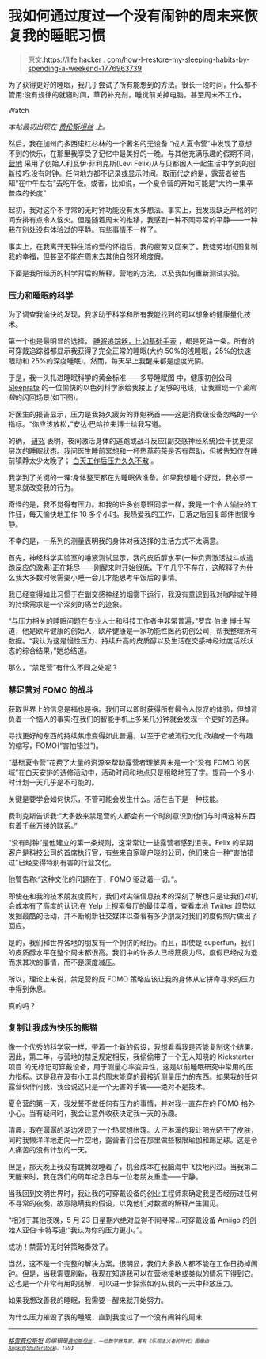 # 我如何通过度过一个没有闹钟的周末来恢复我的睡眠习惯

> 原文:[https://life hacker . com/how-I-restore-my-sleeping-habits-by-spending-a-weekend-1776963739](https://lifehacker.com/how-i-restored-my-sleeping-habits-by-spending-a-weekend-1776963739)

为了获得更好的睡眠，我几乎尝试了所有能想到的方法。很长一段时间，什么都不管用:没有规律的就寝时间，草药补充剂，睡觉前关掉电脑，甚至周末不工作。

Watch

*本帖最初出现在* [*费伦斯坦丝*](https://medium.com/the-ferenstein-wire/why-stress-was-destroying-my-sleep-until-i-spent-a-weekend-without-clocks-92a906642263#.u3iradwri) *上。*

然后，我在加州门多西诺红杉林的一个著名的无设备 “成人夏令营”中发现了意想不到的快乐，在那里我享受了记忆中最美好的一晚。与其他充满乐趣的假期不同， [营地](http://campgrounded.org/) 采用了创始人利瓦伊·菲利克斯(Levi Felix)从与贝都因人一起生活中学到的创新技巧:没有时钟。任何地方都不记录或显示时间。取而代之的是，露营者被告知“在中午左右”去吃午饭。或者，比如说，一个夏令营的开始可能是“大约一集辛普森的长度”

起初，我对这个不寻常的无时钟功能没有太多想法。事实上，我发现缺乏严格的时间安排有点令人恼火。但是随着周末的推移，我感到一种不同寻常的平静——一种我在别处没有体验过的平静。有些事情不一样了。

事实上，在我离开无钟生活的爱的怀抱后，我的疲劳又回来了。我徒劳地试图复制我的幸福，但甚至不能在周末去其他自然环境度假。

下面是我所经历的科学背后的解释，营地的方法，以及我如何重新测试实验。

### 压力和睡眠的科学

为了调查我愉快的发现，我求助于科学和所有我能找到的可以想象的健康量化技术。

第一个也是最明显的选择， [睡眠追踪器，比如基础手表](http://www.theverge.com/2014/9/30/6868953/basis-peak-fitness-sleep-tracker-announcement-launch) ，都是死路一条。所有的可穿戴追踪器都显示我获得了完全正常的睡眠(大约 50%的浅睡眠，25%的快速眼动和 25%的深度睡眠)。然而，每天早上我醒来都是虚度光阴。

于是，我一头扎进睡眠科学的黄金标准——多导睡眠图 中，健康初创公司 [Sleeprate](https://www.sleeprate.com/) 的一位愉快的以色列科学家给我接上了足够的电线，让我重现一个*金刚狼*的闪回场景(如下图)。

好医生的报告显示，压力是我持久疲劳的罪魁祸首——这是消费级设备忽略的一个指标。“你应该放松，”安达·巴哈拉夫博士给我写道。

的确， [研究](https://www.researchgate.net/publication/8898752_Acute_Stress_Affects_Heart_Rate_Variability_During_Sleep) 表明，夜间激活身体的逃跑或战斗反应(副交感神经系统)会干扰更深层次的睡眠状态。我问医生睡前冥想和一杯热草药茶是否有帮助，但被告知仅在睡前镇静太少太晚了； [白天工作后压力久久不散](http://onlinelibrary.wiley.com/doi/10.1111/j.1365-2869.2012.00996.x/full) 。

我学到了关键的一课:身体整天都在为睡眠做准备。如果我想睡个好觉，我必须一醒来就改变我的行为。

奇怪的是，我不觉得有压力。和我的许多创意班同学一样，我是一个令人愉快的工作狂，每天愉快地工作 10 多个小时。我热爱我的工作，日落之后回复邮件也很冷静。

不幸的是，一系列的测量表明我的身体对我选择的生活方式不太满意。

首先，神经科学实验室的唾液测试显示，我的皮质醇水平(一种负责激活战斗或逃跑反应的激素)正在耗尽——刚醒来时开始很低，下午几乎不存在，这解释了为什么我大多数时候需要小睡一会儿才能思考午饭后的事情。

我已经变得如此习惯于在副交感神经的烟雾下运行，我没有意识到我对咖啡或午睡的持续需求是一个深刻的痛苦的迹象。

“与压力相关的睡眠问题在专业人士和科技工作者中非常普遍，”罗宾·伯津 博士写道，他是欧芹健康的创始人，欧芹健康是一家功能性医药初创公司，帮我整理所有数据。“我认为这是慢性压力、持续升高的皮质醇以及生活在交感神经过度活跃状态的综合结果，”她总结道。

那么，“禁足营”有什么不同之处呢？

### **禁足营对 FOMO 的战斗**

获取世界上的信息是福也是祸。我们可以即时获得所有最令人惊叹的体验，但却背负着一个恼人的事实:在我们的智能手机上多呆几分钟就会发现一个更好的选择。

寻找更好的东西的持续焦虑变得如此普遍，以至于它被流行文化 改编成一个有趣的缩写，FOMO(“害怕错过”)。

“基础夏令营”花费了大量的资源来帮助露营者理解周末是一个“没有 FOMO 的区域”在白天安排的选修活动中，活动时间和地点只是粗略地签了字。提前一个多小时计划一天几乎是不可能的。

关键是要学会如何快乐，不管可能会发生什么。活在当下是一种技能。

费利克斯告诉我:“大多数来禁足营的人都会有一个时刻意识到他们与时间这种东西有着千丝万缕的联系。”

“没有时钟”是他建立的第一条规则，这常常让一些露营者感到沮丧。Felix 的早期客户是科技公司的首席执行官，有些来自家喻户晓的公司，他们来自一种“害怕错过”已经变得特别有害的行业文化。

他警告称:“这种文化的问题在于，FOMO 驱动着一切。”。

即使在和我的技术朋友度假时，我们对尖端信息技术的深刻了解也只是让我们对机会成本有了高度的认识:在 Yelp 上搜索餐厅的最佳菜肴，查看本地 Twitter 趋势以发掘最酷的活动，并不断刷新社交媒体以查看有多少朋友对我们的度假照片做出了回应。

是的，我们和世界各地的朋友有一个拥挤的经历。而且，即使是 superfun，我们的皮质醇水平在整个周末都很高。我们中的许多人已经筋疲力尽，度假已经成为退而求其次的事情，而不是深度减压。

所以，理论上来说，禁足营的反 FOMO 策略应该让我的身体从它拼命寻求的压力中得到休息。

真的吗？

### **复制让我成为快乐的熊猫**

像一个优秀的科学家一样，带着一个新的假设，我想看看我是否能复制这个结果。因此，第二年，与营地的禁足规定相反，我偷偷带了一个无人知晓的 Kickstarter 项目 的无标记可穿戴设备，用于测量心率变异性，这是以前睡眠研究中常用的压力指标。这是我在没有小工具的周末能穿的最接近测量压力的东西。如果我的任何露营伙伴问我，我会说这只是一个无害的手镯——绝对不是技术。

夏令营的第一天，我发誓不做任何有压力的事情，并对我一直存在的 FOMO 格外小心。当有疑问时，我会让意外收获决定我一天的乐趣。

清晨，我在潺潺的湖边发现了一个热冥想帐篷。大汗淋漓的我让阳光晒干了皮肤，同时我懒洋洋地走向一片空地，露营者们会在那里做些极限瑜伽和踢足球。这是令人痛苦的没有计划的一天。

但是，那天晚上我没有跳舞就睡着了，机会成本在我脑海中飞快地闪过。当我第二天醒来时，我在我们的周年纪念日与一位老朋友重逢——宁静。

当我回到文明世界时，我让我的可穿戴设备的创业工程师来确定我是否经历过任何不寻常的夜晚，故意隐瞒我的假设，以免他们对数据的解释产生偏见。

“相对于其他夜晚，5 月 23 日星期六绝对显得不同寻常...可穿戴设备 Amiigo 的创始人亚伯·卡特写道:“我认为你的压力更小。”。

成功！禁营的无时钟策略奏效了。

当然，这不是一个完整的解决方案。很明显，我们大多数人都不能在工作日扔掉闹钟。但是，当我需要刷新，我现在知道我可以在营地接地或类似的情况下得到它。这也是一个非常有用的见解，可以进一步探索如何从我的一天中释放压力。

如果我想改善我的睡眠，我需要一醒来就开始努力。

为什么压力摧毁了我的睡眠，直到我度过了一个没有闹钟的周末

* * *

[<small>*格雷费伦斯坦*</small>](https://twitter.com/ferenstein) <small>*的编辑是*[<small>*费伦斯坦丝*</small>](https://medium.com/the-ferenstein-wire) <small>*，一位数学教育家，著有《乐观主义者的时代》*</small>[<small></small>](https://medium.com/the-ferenstein-wire/silicon-valley-s-political-endgame-summarized-1f395785f3c1#.vh7wxxd1h)*<small>*图像由*</small>[<small>*Angkrit*</small>](http://www.shutterstock.com/pic-286517330/stock-vector-sleepless-man-character-on-the-bed-with-bad-emotional-feeling-character-design-ubhealthy-concept.html)<small>*(*</small>[<small>*Shutterstock*</small>](http://shutterstock.com)<small>*)。*T59】</small>*</small>